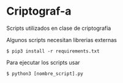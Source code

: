 # Criptograf-a
Scripts utilizados en clase de criptografía

Algunos scripts necesitan librerias externas

~~~
$ pip3 install -r requirements.txt
~~~

Para ejecutar los scripts usar
~~~
$ python3 [nombre_script].py
~~~
